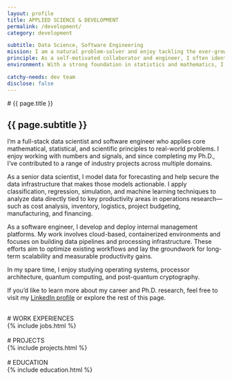 ```yaml
---
layout: profile
title: APPLIED SCIENCE & DEVELOPMENT
permalink: /development/
category: development

subtitle: Data Science, Software Engineering
mission: I am a natural problem-solver and enjoy tackling the ever-growing challenges of the real world by continuously learning new technologies and applying scientific principles to them.
principle: As a self-motivated collaborator and engineer, I often identify new project goals, define scopes, and deliver minimum viable products that support strategic decisions and drive progress in production pipelines.
environment: With a strong foundation in statistics and mathematics, I enjoy working on projects involving—though not limited to—data science, artificial intelligence, operations research, operating systems development, and security.

catchy-needs: dev team
disclose: false
---
```


<div class="focus-rectangle-intro">
# {{ page.title }}

## **{{ page.subtitle }}**
</div>

<span class="br-softer"/>
I’m a full-stack data scientist and software engineer who applies core mathematical, statistical, and scientific principles to real-world problems. I enjoy working with numbers and signals, and since completing my Ph.D., I’ve contributed to a range of industry projects across multiple domains.

As a senior data scientist, I model data for forecasting and help secure the data infrastructure that makes those models actionable. I apply classification, regression, simulation, and machine learning techniques to analyze data directly tied to key productivity areas in operations research—such as cost analysis, inventory, logistics, project budgeting, manufacturing, and financing.

As a software engineer, I develop and deploy internal management platforms. My work involves cloud-based, containerized environments and focuses on building data pipelines and processing infrastructure. These efforts aim to optimize existing workflows and lay the groundwork for long-term scalability and measurable productivity gains.

In my spare time, I enjoy studying operating systems, processor architecture, quantum computing, and post-quantum cryptography.

If you’d like to learn more about my career and Ph.D. research, feel free to visit my <a class="link-dark" href="{{ site.linkedin }}" target="_blank">LinkedIn profile</a> or explore the rest of this page.

<br>
<div class="focus-rectangle-sm">
# WORK EXPERIENCES
</div>
<div class="focus-rectangle">
{% include jobs.html %}
</div>

<br>
# PROJECTS
<div class="focus-rectangle">
{% include projects.html %}
</div>

<br>
# EDUCATION
<div class="focus-rectangle">
{% include education.html %}
</div>
